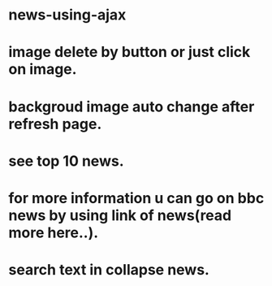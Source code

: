 # news-using-ajax
# image delete by button or just click on image.
# backgroud image auto change after refresh page.
# see top 10 news.
# for more information u can go on bbc news by using link of news(read more here..).
# search text in collapse news.

